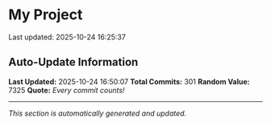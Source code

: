# My Project


Last updated: 2025-10-24 16:25:37













































































































































































































































































































## Auto-Update Information

**Last Updated:** 2025-10-24 16:50:07
**Total Commits:** 301
**Random Value:** 7325
**Quote:** _Every commit counts!_

---
_This section is automatically generated and updated._